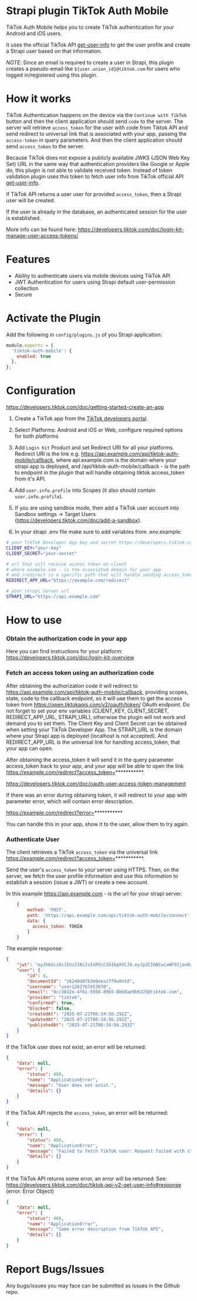 # Strapi plugin TikTok Auth Mobile

TikTok Auth Mobile helps you to create TikTok authentication for your Android and iOS users.

It uses the official TikTok API [get-user-info](https://developers.tiktok.com/doc/tiktok-api-v2-get-user-info) to get the user profile and create a Strapi user based on that information.

*NOTE*: Since an email is required to create a user in Strapi, this plugin creates a pseudo-email like `${user.union_id}@tiktok.com` for users who logged in/registered using this plugin.

# How it works

TikTok Authentication happens on the device via the `Continue with TikTok` button and then the client application should send `code` to the server. The server will retrieve `access_token` for the user with code from Tiktok API and send redirect to universal link that is associated with your app, passing the `access-token` in query parameters. And then the client application should send `access_token` to the server.

Because TikTok does not expose a publicly available JWKS (JSON Web Key Set) URL in the same way that authentication providers like Google or Apple do, this plugin is not able to validate received token. Instead of token validation plugin uses this token to fetch user info from TikTok official API [get-user-info](https://developers.tiktok.com/doc/tiktok-api-v2-get-user-info).

If TikTok API returns a user user for provided `access_token`, then a Strapi user will be created.

If the user is already in the database, an authenticated session for the user is established.

More info can be found here: https://developers.tiktok.com/doc/login-kit-manage-user-access-tokens/


# Features

- Ability to authenticate users via mobile devices using TikTok API
- JWT Authentication for users using Strapi default user-permission collection
- Secure

# Activate the Plugin

Add the following in `config/plugins.js` of you Strapi application:

```js
module.exports = {
  'tiktok-auth-mobile': {
    enabled: true
  },
};
```


# Configuration

https://developers.tiktok.com/doc/getting-started-create-an-app

1. Create a TikTok app from the [TikTok developers portal](https://developers.tiktok.com/apps).

2. Select Platforms: Android and iOS or Web, configure required options for both platforms

3. Add `Login Kit` Product and set Redirect URI for all your platforms. Redirect URI is the link e.g. https://api.example.com/api/tiktok-auth-mobile/callback, where api.example.com is the domain where your strapi app is deployed, and /api/tiktok-auth-mobile/callback - is the path to endpoint in the plugin that will handle obtaining tiktok access_token from it's API. 

4. Add `user.info.profile` into Scopes (it also should contain `user.info.profile`).

5. If you are using sandbox mode, then add a TikTok user account into Sandbox settings -> Target Users (https://developers.tiktok.com/doc/add-a-sandbox).

6. In your strapi .env file make sure to add variables from .env.example:

```sh
# your TikTok Developer App key and secret https://developers.tiktok.com/apps
CLIENT_KEY="your-key"
CLIENT_SECRET="your-secret"

# url that will receive access token on client
# where example.com - is the associated domain for your app
# and /redirect is a specific path that will handle sending access_token to the server to authenticate
REDIRECT_APP_URL="https://example.com/redirect"

# your strapi server url
STRAPI_URL="https://api.example.com"
```


# How to use

### Obtain the authorization code in your app 

Here you can find instructions for your platform: https://developers.tiktok.com/doc/login-kit-overview

### Fetch an access token using an authorization code

After obtaining the authorization code it will redirect to https://api.example.com/api/tiktok-auth-mobile/callback, providing scopes, state, code to the callback endpoint, so it will use them to get the access token from https://open.tiktokapis.com/v2/oauth/token/ OAuth endpoint. Do not forget to set your env variables (CLIENT_KEY, CLIENT_SECRET, REDIRECT_APP_URL, STRAPI_URL), otherwise the plugin will not work and demand you to set them. The Client Key and Client Secret can be obtained when setting your TikTok Developer App. The STRAPI_URL is the domain where your Strapi app is deployed (localhost is not accepted). And REDIRECT_APP_URL is the universal link for handling access_token, that your app can open. 

After obtaining the access_token it will send it in the query parameter access_token back to your app, and your app will be able to open the link https://example.com/redirect?access_token=***********.

https://developers.tiktok.com/doc/oauth-user-access-token-management

If there was an error during obtaining token, it will redirect to your app with parameter error, which will contain error description.

https://example.com/redirect?error=***********

You can handle this in your app, show it to the user, allow them to try again.

### Authenticate User

The client retrieves a TikTok `access_token` via the universal link https://example.com/redirect?access_token=***********.

Send the user's `access_token` to your server using HTTPS.
Then, on the server, we fetch the user profile information and use this information to establish a session (issue a JWT) or create a new account.

In this example https://api.example.com - is the url for your strapi server.

```js
    {
        method: 'POST',
        path: 'https://api.example.com/api/tiktok-auth-mobile/connect',
        data: {
          access_token: TOKEN
        }
    }
```

The example response:

```json
{
    "jwt": "eyJhbGciOiJIUzI1NiIsInR5cCI6IkpXVCJ9.eyJpZCI6NCwiaWF0IjoxNzUzMDc5Njk2LCJleHAiOjE3NTU2NzE2OTZ9.KhfAmvlGnx_ghWRBzKvvBn70gdpfgeG-bHMFe1XsLik",
    "user": {
        "id": 4,
        "documentId": "z6249d07b3m9oexz7f9u0ntd",
        "username": "user1262767453070",
        "email": "0cc3832e-4f61-5958-89b5-8bb8ae9b6225@tiktok.com",
        "provider": "tiktok",
        "confirmed": true,
        "blocked": false,
        "createdAt": "2025-07-21T06:34:56.292Z",
        "updatedAt": "2025-07-21T06:34:56.292Z",
        "publishedAt": "2025-07-21T06:34:56.293Z"
    }
}
```

If the TikTok user does not exist, an error will be returned:

```json
{
    "data": null,
    "error": {
        "status": 400,
        "name": "ApplicationError",
        "message": "User does not exist.",
        "details": {}
    }
}
```

If the TikTok API rejects the `access_token`, an error will be returned:

```json
{
    "data": null,
    "error": {
        "status": 400,
        "name": "ApplicationError",
        "message": "Failed to fetch TikTok user: Request failed with status code 401",
        "details": {}
    }
}
```

If the TikTok API returns some error, an error will be returned:
See: https://developers.tiktok.com/doc/tiktok-api-v2-get-user-info#response (error: Error Object)

```json
{
    "data": null,
    "error": {
        "status": 400,
        "name": "ApplicationError",
        "message": "Some error description from TikTok API",
        "details": {}
    }
}
```


# Report Bugs/Issues

Any bugs/issues you may face can be submitted as issues in the Github repo.

